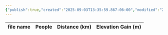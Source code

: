 ```yaml
---
{"publish":true,"created":"2025-09-03T13:35:59.867-06:00","modified":"2025-09-03T14:52:09.687-06:00","published":"2025-09-03T14:52:09.687-06:00","tags":["route"],"cssclasses":"","elevation":null,"region":"Banff","location":"49.8816175, -92.5344168","DWYT":"Don’t do","Kane":null,"completed":true}
---
```



| file name | People | Distance (km) | Elevation Gain (m) |
| --------- | ------ | ------------- | ------------------ |